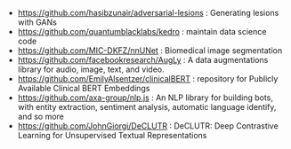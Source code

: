 - https://github.com/hasibzunair/adversarial-lesions : Generating lesions with GANs
- https://github.com/quantumblacklabs/kedro : maintain  data science code 
- https://github.com/MIC-DKFZ/nnUNet : Biomedical image segmentation
- https://github.com/facebookresearch/AugLy : A data augmentations library for audio, image, text, and video.
- https://github.com/EmilyAlsentzer/clinicalBERT : repository for Publicly Available Clinical BERT Embeddings
- https://github.com/axa-group/nlp.js : An NLP library for building bots, with entity extraction, sentiment analysis, automatic language identify, and so more
- https://github.com/JohnGiorgi/DeCLUTR : DeCLUTR: Deep Contrastive Learning for Unsupervised Textual Representations